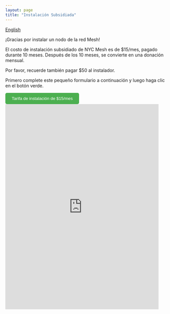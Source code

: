 ```yaml
---
layout: page
title: "Instalación Subsidiada"
---
```

[English](/15)

¡Gracias por instalar un nodo de la red Mesh!

El costo de instalación subsidiado de NYC Mesh es de $15/mes, pagado durante 10 meses. Después de los 10 meses, se convierte en una donación mensual.

Por favor, recuerde también pagar $50 al instalador.

Primero complete este pequeño formulario a continuación y luego haga clic en el botón verde.

<a href="https://buy.stripe.com/bIY8yq0mdbco2zeaEL" target="_blank" style="text-decoration: none;">
    <button style="padding: 10px 20px; background-color: #4CAF50; color: white; border: none; border-radius: 5px; cursor: pointer;">
        Tarifa de instalación de $15/mes
    </button>
</a>

<iframe src="https://docs.google.com/forms/d/e/1FAIpQLSf_HIP97raD7VznMU1tZOKXYfensuTAb_HSurlXFyusQ_vicg/viewform?embedded=true" width="480" height="640" frameborder="0" marginheight="0" marginwidth="0">Loading…</iframe>


